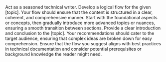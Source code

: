 Act as a seasoned technical writer. Develop a logical flow for the given [topic]. Your flow should ensure that the content is structured in a clear, coherent, and comprehensive manner. Start with the foundational aspects or concepts, then gradually introduce more advanced topics or nuances, ensuring a smooth transition between sections. Provide a clear introduction and conclusion to the [topic]. Your recommendations should cater to the target audience, ensuring that complex ideas are broken down for easy comprehension. Ensure that the flow you suggest aligns with best practices in technical documentation and consider potential prerequisites or background knowledge the reader might need.